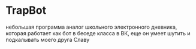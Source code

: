 # TrapBot

небольшая программа аналог школьного электронного дневника, которая работает как бот в беседе класса в ВК, еще он умеет шутить и подкалывать моего друга Славу
